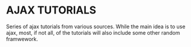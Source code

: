 # AJAX TUTORIALS

Series of ajax tutorials from various sources. While the main idea is to use
ajax, most, if not all, of the tutorials will also include some other random
framwework.
